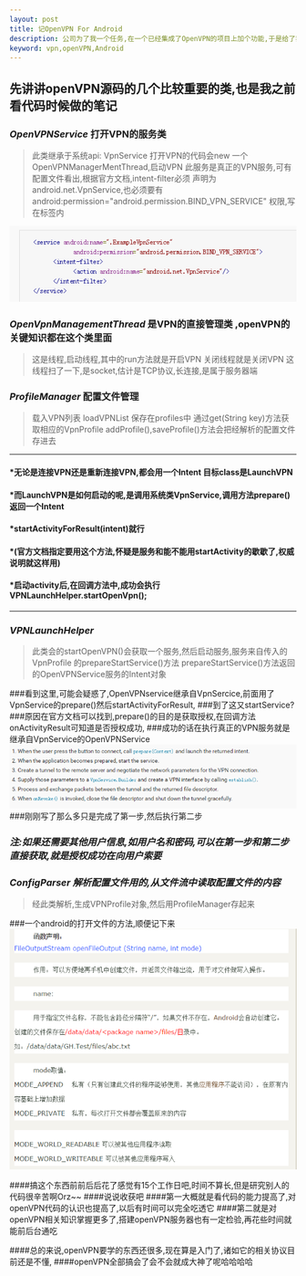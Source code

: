 ```yaml
---
layout: post
title: 记OpenVPN For Android 
description: 公司为了我一个任务,在一个已经集成了OpenVPN的项目上加个功能,于是给了我代码,今天终于搞定了,讲道理,看代码的时间花了很长,现在终于算是基本懂了openVPN for android 的代码,但openVPN的相关知识还不太懂,有时间补一下
keyword: vpn,openVPN,Android
---
```

## 先讲讲openVPN源码的几个比较重要的类,也是我之前看代码时候做的笔记

### *OpenVPNService*   打开VPN的服务类
> 此类继承于系统api: VpnService
> 打开VPN的代码会new 一个OpenVPNManagerMentThread,启动VPN
> 此服务是真正的VPN服务,可有配置文件看出,根据官方文档,intent-filter必须
> 声明为android.net.VpnService,也必须要有
	android:permission="android.permission.BIND_VPN_SERVICE"
> 权限,写在<sercive>标签内
	
![VpnService声明](/images/2016-11/10-01.png)


### *OpenVpnManagementThread*  是VPN的直接管理类 ,openVPN的关键知识都在这个类里面
> 这是线程,启动线程,其中的run方法就是开启VPN
> 关闭线程就是关闭VPN
> 这线程扫了一下,是socket,估计是TCP协议,长连接,是属于服务器端

### *ProfileManager* 配置文件管理
> 载入VPN列表 loadVPNList
> 保存在profiles中
> 通过get(String key)方法获取相应的VpnProfile
> addProfile(),saveProfile()方法会把经解析的配置文件存进去
------------------------------------------------------------


	
#### *无论是连接VPN还是重新连接VPN,都会用一个Intent 目标class是LaunchVPN
#### *而LaunchVPN是如何启动的呢,是调用系统类VpnService,调用方法prepare()返回一个Intent
#### *startActivityForResult(intent)就行
#### *(官方文档指定要用这个方法,怀疑是服务和能不能用startActivity的歇歇了,权威说明就这样用)
#### *启动activity后,在回调方法中,成功会执行     VPNLaunchHelper.startOpenVpn();
	
--------------------------------------------------------------
	
### *VPNLaunchHelper*
> 此类会的startOpenVPN()会获取一个服务,然后启动服务,服务来自传入的VpnProfile
> 的prepareStartService()方法
> prepareStartService()方法返回的OpenVPNService服务的Intent对象

###看到这里,可能会疑惑了,OpenVPNservice继承自VpnSercice,前面用了VpnService的prepare()然后startActivityForResult,
###到了这又startService?
###原因在官方文档可以找到,prepare()的目的是获取授权,在回调方法onActivityResult可知道是否授权成功,
###成功的话在执行真正的VPN服务就是继承自VpnService的OpenVPNService
![VPNService步骤](/images/2016-11/10-02.png)
###刚刚写了那么多只是完成了第一步,然后执行第二步
	
### *注:如果还需要其他用户信息,如用户名和密码,可以在第一步和第二步直接获取,就是授权成功在向用户索要*
	
### *ConfigParser 解析配置文件用的,从文件流中读取配置文件的内容*
> 经此类解析,生成VPNProfile对象,然后用ProfileManager存起来

	
###一个android的打开文件的方法,顺便记下来
![openFile](/images/2016-11/10-03.png)


####搞这个东西前前后后花了感觉有15个工作日吧,时间不算长,但是研究别人的代码很辛苦啊Orz~~
####说说收获吧
####第一大概就是看代码的能力提高了,对openVPN代码的认识也提高了,以后有时间可以完全吃透它
####第二就是对openVPN相关知识掌握更多了,搭建openVPN服务器也有一定检验,再花些时间就能前后台通吃

####总的来说,openVPN要学的东西还很多,现在算是入门了,诸如它的相关协议目前还是不懂,
####openVPN全部搞会了会不会就成大神了呢哈哈哈哈